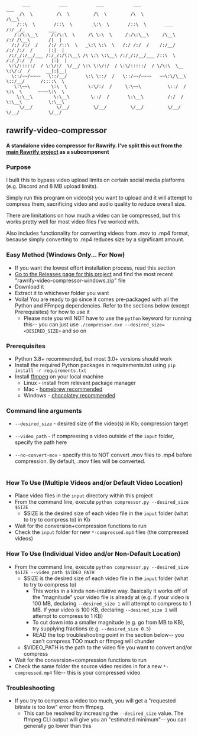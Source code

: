           ___           ___           ___           ___                       ___
         /\  \         /\  \         /\  \         /\  \                     /\__\
        /::\  \       /::\  \       _\:\  \       /::\  \       ___         /:/ _/_         ___
       /:/\:\__\     /:/\:\  \     /\ \:\  \     /:/\:\__\     /\__\       /:/ /\__\       /|  |
      /:/ /:/  /    /:/ /::\  \   _\:\ \:\  \   /:/ /:/  /    /:/__/      /:/ /:/  /      |:|  |
     /:/_/:/__/___ /:/_/:/\:\__\ /\ \:\ \:\__\ /:/_/:/__/___ /::\  \     /:/_/:/  /       |:|  |
     \:\/:::::/  / \:\/:/  \/__/ \:\ \:\/:/  / \:\/:::::/  / \/\:\  \__  \:\/:/  /      __|:|__|
      \::/~~/~~~~   \::/__/       \:\ \::/  /   \::/~~/~~~~   ~~\:\/\__\  \::/__/      /::::\  \
       \:\~~\        \:\  \        \:\/:/  /     \:\~~\          \::/  /   \:\  \      ~~~~\:\  \
        \:\__\        \:\__\        \::/  /       \:\__\         /:/  /     \:\__\          \:\__\
         \/__/         \/__/         \/__/         \/__/         \/__/       \/__/           \/__/

## rawrify-video-compressor

#### A standalone video compressor for Rawrify. I've split this out from the [main Rawrify project](https://github.com/Han-Lon/rawrify) as a subcomponent


### Purpose
I built this to bypass video upload limits on certain social media platforms (e.g. Discord and 8 MB upload limits).

Simply run this program on video(s) you want to upload and it will attempt to compress them, sacrificing video and audio quality to reduce overall size.

There are limitations on how much a video can be compressed, but this works pretty well for most video files I've worked with.

Also includes functionality for converting videos from .mov to .mp4 format, because simply converting to .mp4 reduces size by a significant amount.


### Easy Method (Windows Only... For Now)
- If you want the lowest effort installation process, read this section
- [Go to the Releases page for this project](https://github.com/Han-Lon/rawrify-video-compressor/releases) and find the most recent "rawrify-video-compressor-windows.zip" file
- Download it
- Extract it to whichever folder you want
- Voila! You are ready to go since it comes pre-packaged with all the Python and FFmpeg dependencies. Refer to the sections below (except Prerequisites) for how to use it
  - Please note you will NOT have to use the `python` keyword for running this-- you can just use `./compressor.exe --desired_size=<DESIRED_SIZE>` and so on

### Prerequisites
- Python 3.8+ recommended, but most 3.0+ versions should work
- Install the required Python packages in requirements.txt using `pip install -r requirements.txt`
- Install [ffmpeg](https://ffmpeg.org/) on your local machine
  - Linux - install from relevant package manager
  - Mac - [homebrew recommended](https://formulae.brew.sh/formula/ffmpeg)
  - Windows - [chocolatey recommended](https://community.chocolatey.org/packages/ffmpeg)


### Command line arguments
- `--desired_size` - desired size of the video(s) in Kb; compression target
<br><br>
- `--video_path` - <OPTIONAL> if compressing a video outside of the `input` folder, specify the path here
<br><br>
- `--no-convert-mov` - <OPTIONAL> specify this to NOT convert .mov files to .mp4 before compression. By default, .mov files will be converted.
<br><br>
### How To Use (Multiple Videos and/or Default Video Location)
- Place video files in the `input` directory within this project
- From the command line, execute `python compressor.py --desired_size $SIZE`
  - $SIZE is the desired size of each video file in the `input` folder (what to try to compress to) in Kb
- Wait for the conversion+compression functions to run
- Check the `input` folder for new `*-compressed.mp4` files (the compressed videos)

### How To Use (Individual Video and/or Non-Default Location)
- From the command line, execute `python compressor.py --desired_size $SIZE --video_path $VIDEO_PATH`
  - $SIZE is the desired size of each video file in the `input` folder (what to try to compress to)
    - This works in a kinda non-intuitive way. Basically it works off of the "magnitude" your video file is already at (e.g. if your video is 100 MB, declaring `--desired_size 1` will attempt to compress to 1 MB. If your video is 100 KB, declaring `--desired_size 1` will attempt to compress to 1 KB)
    - To cut down into a smaller magnitude (e.g. go from MB to KB), try supplying fractions (e.g. `--desired_size 0.5`)
    - READ the top troubleshooting point in the section below-- you can't compress TOO much or ffmpeg will chunder
  - $VIDEO_PATH is the path to the video file you want to convert and/or compress
- Wait for the conversion+compression functions to run
- Check the same folder the source video resides in for a new `*-compressed.mp4` file-- this is your compressed video

### Troubleshooting
- If you try to compress a video too much, you will get a "requested bitrate is too low" error from ffmpeg.
  - This can be resolved by increasing the `--desired_size` value. The ffmpeg CLI output will give you an "estimated minimum"-- you can generally go lower than this